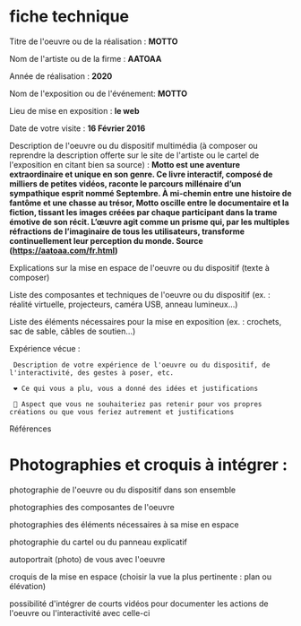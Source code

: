  # fiche technique
 
 Titre de l'oeuvre ou de la réalisation : **MOTTO**

 Nom de l'artiste ou de la firme : **AATOAA**

 Année de réalisation : **2020**

 Nom de l'exposition ou de l'événement: **MOTTO**

 Lieu de mise en exposition : **le web**

 Date de votre visite : **16 Février 2016**

 Description de l'oeuvre ou du dispositif multimédia (à composer ou reprendre la description offerte sur le site de l'artiste ou le cartel de l'exposition en citant bien sa source) : 
**Motto est une aventure extraordinaire et unique en son genre. Ce livre interactif, composé de milliers de petites vidéos, raconte le parcours millénaire d’un sympathique esprit nommé Septembre. À mi-chemin entre une histoire de fantôme et une chasse au trésor, Motto oscille entre le documentaire et la fiction, tissant les images créées par chaque participant dans la trame émotive de son récit. L’œuvre agit comme un prisme qui, par les multiples réfractions de l’imaginaire de tous les utilisateurs, transforme continuellement leur perception du monde. Source (https://aatoaa.com/fr.html)**

 Explications sur la mise en espace de l'oeuvre ou du dispositif (texte à composer)

 Liste des composantes et techniques de l'oeuvre ou du dispositif (ex. : réalité virtuelle, projecteurs, caméra USB, anneau lumineux...)

 Liste des éléments nécessaires pour la mise en exposition (ex. : crochets, sac de sable, câbles de soutien...)

 Expérience vécue :

     Description de votre expérience de l'oeuvre ou du dispositif, de l'interactivité, des gestes à poser, etc.

     ❤️ Ce qui vous a plu, vous a donné des idées et justifications

     🤔 Aspect que vous ne souhaiteriez pas retenir pour vos propres créations ou que vous feriez autrement et justifications

 Références
 
 # Photographies et croquis à intégrer :

 photographie de l'oeuvre ou du dispositif dans son ensemble
 
 photographies des composantes de l'oeuvre
 
 photographies des éléments nécessaires à sa mise en espace
 
 photographie du cartel ou du panneau explicatif
 
 autoportrait (photo) de vous avec l'oeuvre
 
 croquis de la mise en espace (choisir la vue la plus pertinente : plan ou élévation)
 
 possibilité d'intégrer de courts vidéos pour documenter les actions de l'oeuvre ou l'interactivité avec celle-ci

